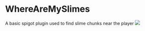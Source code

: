 # WhereAreMySlimes
A basic spigot plugin used to find slime chunks near the player
<img src="https://i.gyazo.com/f80ba51108112c8fc46bf37d77c5558f.png">
